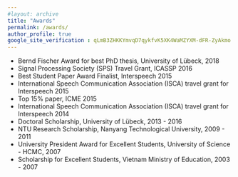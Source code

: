 ```yaml
---
#layout: archive
title: "Awards"
permalink: /awards/
author_profile: true
google_site_verification : qLmB3ZHKKYmvqD7qykfvK5XK4WaMZYXM-dFR-ZyAkmo
---
```


* Bernd Fischer Award for best PhD thesis, University of Lübeck, 2018
* Signal Processing Society (SPS) Travel Grant, ICASSP 2016
* Best Student Paper Award Finalist, Interspeech 2015
* International Speech Communication Association (ISCA) travel grant for Interspeech 2015
* Top 15% paper, ICME 2015
* International Speech Communication Association (ISCA) travel grant for Interspeech 2014
* Doctoral Scholarship, University of Lübeck, 2013 - 2016
* NTU Research Scholarship, Nanyang Technological University, 2009 - 2011
* University President Award for Excellent Students, University of Science - HCMC, 2007
* Scholarship for Excellent Students, Vietnam Ministry of Education, 2003 - 2007
